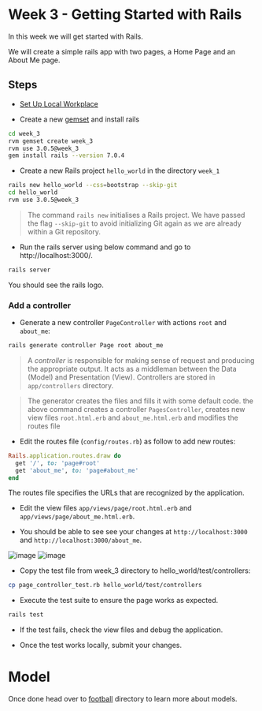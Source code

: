 # Week 3 - Getting Started with Rails

In this week we will get started with Rails.

We will create a simple rails app with two pages, a Home Page and an About Me page.

## Steps
- [Set Up Local Workplace](../setup/)

- Create a new [gemset](../setup/README.md#RVM) and install rails
```bash
cd week_3
rvm gemset create week_3
rvm use 3.0.5@week_3
gem install rails --version 7.0.4
```

- Create a new Rails project `hello_world` in the directory `week_1`
```bash
rails new hello_world --css=bootstrap --skip-git
cd hello_world
rvm use 3.0.5@week_3
```

> The command `rails new` initialises a Rails project. We have passed
> the flag `--skip-git` to avoid initializing Git again as we are
> already within a Git repository.

- Run the rails server using below command and go to http://localhost:3000/.
```bash
rails server
```

You should see the rails logo.

### Add a controller

- Generate a new controller `PageController` with actions `root` and
  `about_me`:

```bash
rails generate controller Page root about_me
```

> A _controller_ is responsible for making sense of request and producing
> the appropriate output. It acts as a middleman between the Data
> (Model) and Presentation (View). Controllers are stored in
> `app/controllers` directory.


> The generator creates the files and fills it with some default code.
> the above command creates a controller
> `PagesController`, creates new view files `root.html.erb` and
> `about_me.html.erb` and modifies the routes file

- Edit the routes file (`config/routes.rb`) as follow to add new routes:

```ruby
Rails.application.routes.draw do
  get '/', to: 'page#root'
  get 'about_me', to: 'page#about_me'
end
```

The routes file specifies the URLs that are recognized by the application.

- Edit the view files `app/views/page/root.html.erb` and `app/views/page/about_me.html.erb`.

- You should be able to see see your changes at `http://localhost:3000` and
  `http://localhost:3000/about_me`.
  
![image](https://user-images.githubusercontent.com/66632353/211770375-4cc14806-7e60-4135-9e40-7b73e3c4ed23.png)
![image](https://user-images.githubusercontent.com/66632353/211770741-56dfaea8-2095-474b-974a-2b151953a3de.png)

- Copy the test file from week_3 directory to hello_world/test/controllers:
```bash
cp page_controller_test.rb hello_world/test/controllers
```

- Execute the test suite to ensure the page works as expected.

```bash
rails test
```
- If the test fails, check the view files and debug the application.

- Once the test works locally, submit your changes.

# Model
Once done head over to [football](./football) directory to learn more about models.